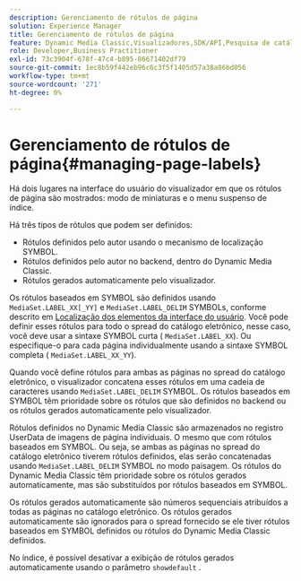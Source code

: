 ```yaml
---
description: Gerenciamento de rótulos de página
solution: Experience Manager
title: Gerenciamento de rótulos de página
feature: Dynamic Media Classic,Visualizadores,SDK/API,Pesquisa de catálogo eletrônico
role: Developer,Business Practitioner
exl-id: 73c3904f-678f-47c4-b895-86671402df79
source-git-commit: 1ec8b59f442eb96c6c3f5f1405d57a38a86bd056
workflow-type: tm+mt
source-wordcount: '271'
ht-degree: 0%

---
```


# Gerenciamento de rótulos de página{#managing-page-labels}

Há dois lugares na interface do usuário do visualizador em que os rótulos de página são mostrados: modo de miniaturas e o menu suspenso de índice.

Há três tipos de rótulos que podem ser definidos:

* Rótulos definidos pelo autor usando o mecanismo de localização SYMBOL.
* Rótulos definidos pelo autor no backend, dentro do Dynamic Media Classic.
* Rótulos gerados automaticamente pelo visualizador.

Os rótulos baseados em SYMBOL são definidos usando `MediaSet.LABEL_XX[_YY]` e `MediaSet.LABEL_DELIM` SYMBOLs, conforme descrito em [Localização dos elementos da interface do usuário](../../c-html5-s7-aem-asset-viewers/c-html5-20-ecatalog-viewer-about/c-html5-20-ecatalog-viewer-localization.md#concept-cbfc39344c494eb7b9f6a272cff0cc74). Você pode definir esses rótulos para todo o spread do catálogo eletrônico, nesse caso, você deve usar a sintaxe SYMBOL curta ( `MediaSet.LABEL_XX`). Ou especifique-o para cada página individualmente usando a sintaxe SYMBOL completa ( `MediaSet.LABEL_XX_YY`).

Quando você define rótulos para ambas as páginas no spread do catálogo eletrônico, o visualizador concatena esses rótulos em uma cadeia de caracteres usando `MediaSet.LABEL_DELIM` SYMBOL. Os rótulos baseados em SYMBOL têm prioridade sobre os rótulos que são definidos no backend ou os rótulos gerados automaticamente pelo visualizador.

Rótulos definidos no Dynamic Media Classic são armazenados no registro UserData de imagens de página individuais. O mesmo que com rótulos baseados em SYMBOL. Ou seja, se ambas as páginas no spread do catálogo eletrônico tiverem rótulos definidos, elas serão concatenadas usando `MediaSet.LABEL_DELIM` SYMBOL no modo paisagem. Os rótulos do Dynamic Media Classic têm prioridade sobre os rótulos gerados automaticamente, mas são substituídos por rótulos baseados em SYMBOL.

Os rótulos gerados automaticamente são números sequenciais atribuídos a todas as páginas no catálogo eletrônico. Os rótulos gerados automaticamente são ignorados para o spread fornecido se ele tiver rótulos baseados em SYMBOL definidos ou rótulos do Dynamic Media Classic definidos.

No índice, é possível desativar a exibição de rótulos gerados automaticamente usando o parâmetro `showdefault` .
